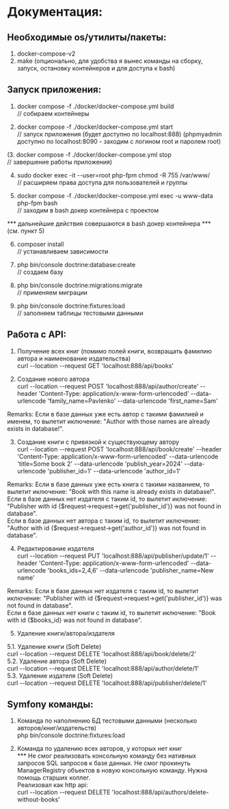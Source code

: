 # Документация:

## Необходимые os/утилиты/пакеты:
1. docker-compose-v2
2. make (опционально, для удобства я вынес команды на сборку, запуск, остановку контейнеров и для доступа к bash)

## Запуск приложения:
1. docker compose -f ./docker/docker-compose.yml build  
// собираем контейнеры

2. docker compose -f ./docker/docker-compose.yml start  
// запуск приложения (будет доступно по localhost:888) (phpmyadmin доступно по localhost:8090 - заходим с логином root и паролем root)

(3. docker compose -f ./docker/docker-compose.yml stop  
// завершение работы приложения)

4. sudo docker exec -it --user=root php-fpm chmod -R 755 /var/www/  
// расширяем права доступа для пользователей и группы

5. docker compose -f ./docker/docker-compose.yml exec -u www-data php-fpm bash  
// заходим в bash докер контейнера с проектом

*** дальнейшие действия совершаются в bash докер контейнера ***  (см. пункт 5)  
  
6. composer install  
// устанавливаем зависимости 

7. php bin/console doctrine:database:create  
// создаем базу

8. php bin/console doctrine:migrations:migrate  
// применяем миграции

9. php bin/console doctrine:fixtures:load  
// заполняем таблицы тестовыми данными

## Работа с API:
1. Получение всех книг (помимо полей книги, возвращать фамилию автора и наименование издательства)  
   curl --location --request GET 'localhost:888/api/books'

2. Создание нового автора  
   curl --location --request POST 'localhost:888/api/author/create' --header 'Content-Type: application/x-www-form-urlencoded' --data-urlencode 'family_name=Pavlenko' --data-urlencode 'first_name=Sam'

Remarks: Если в базе данных уже есть автор с такими фамилией и именем, то вылетит иключение: "Author with those names are already exists in database!".

3. Создание книги с привязкой к существующему автору  
   curl --location --request POST 'localhost:888/api/book/create' --header 'Content-Type: application/x-www-form-urlencoded' --data-urlencode 'title=Some book 2' --data-urlencode 'publish_year=2024' --data-urlencode 'publisher_id=1' --data-urlencode 'author_id=1'

Remarks: Если в базе данных уже есть книга с такими названием, то вылетит иключение: "Book with this name is already exists in database!".  
         Если в базе данных нет издателя с таким id, то вылетит иключение: "Publisher with id {$request->request->get('publisher_id')} was not found in database".  
         Если в базе данных нет автора с таким id, то вылетит иключение: "Author with id {$request->request->get('author_id')} was not found in database".

4. Редактирование издателя  
   curl --location --request PUT 'localhost:888/api/publisher/update/1' --header 'Content-Type: application/x-www-form-urlencoded' --data-urlencode 'books_ids=2,4,6' --data-urlencode 'publisher_name=New name'

Remarks: Если в базе данных нет издателя с таким id, то вылетит иключение: "Publisher with id {$request->request->get('publisher_id')} was not found in database".  
         Если в базе данных нет книги с таким id, то вылетит иключение: "Book with id {$books_id} was not found in database".

5. Удаление книги/автора/издателя  

5.1. Удаление книги (Soft Delete)  
   curl --location --request DELETE 'localhost:888/api/book/delete/2'  
5.2. Удаление автора (Soft Delete)  
   curl --location --request DELETE 'localhost:888/api/author/delete/1'  
5.3. Удаление издателя (Soft Delete)  
   curl --location --request DELETE 'localhost:888/api/publisher/delete/1'

## Symfony команды:
1. Команда по наполнению БД тестовыми данными (несколько авторов/книг/издательств)  
   php bin/console doctrine:fixtures:load

2. Команда по удалению всех авторов, у которых нет книг  
*** Не смог реализовать консольную команду без нативных запросов SQL запросов к базе данных. Не смог прокинуть ManagerRegistry объектов в новую консольную команду. Нужна помощь старших коллег.  
   Реализовал как http api:  
   curl --location --request DELETE 'localhost:888/api/authors/delete-without-books' 
